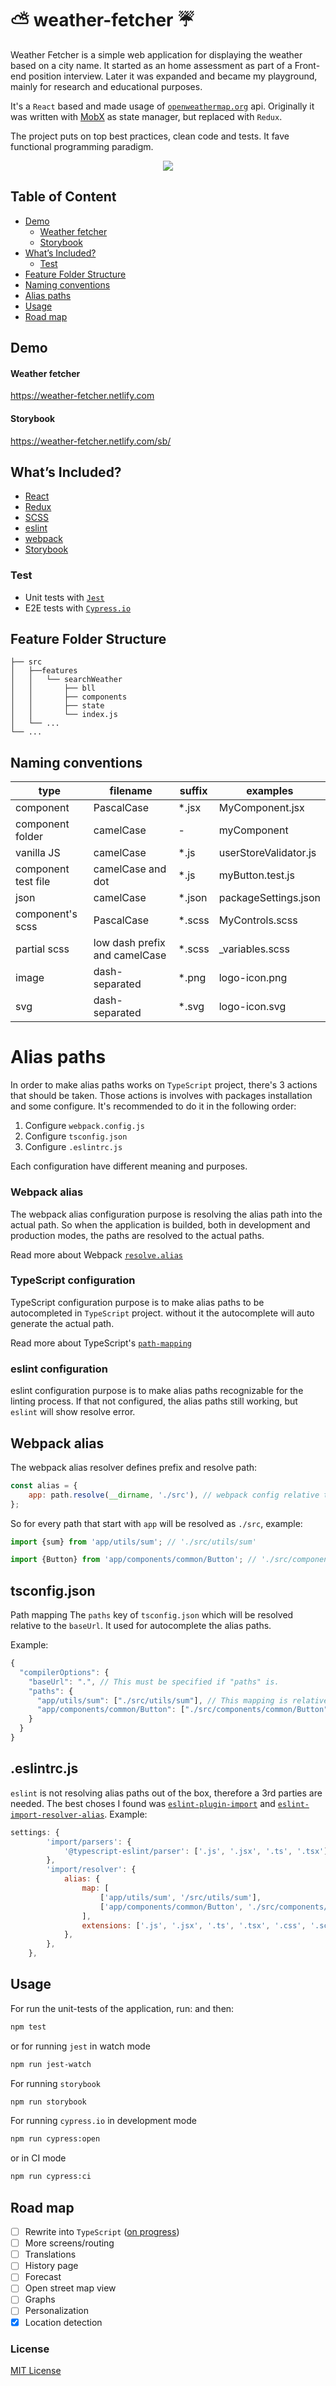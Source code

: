 # ⛅️ weather-fetcher ☔️

Weather Fetcher is a simple web application for displaying the weather based on
a city name. It started as an home assessment as part of a Front-end position
interview. Later it was expanded and became my playground, mainly for research
and educational purposes.

It's a `React` based and made usage of
[`openweathermap.org`](https://www.openweathermap.org/) api. Originally it was
written with [MobX](https://github.com/shimizacken/weather-fetcher-mobx) as
state manager, but replaced with `Redux`.

The project puts on top best practices, clean code and tests. It fave functional
programming paradigm.

<div align="center">
    <img src="src/assets/png/wf-logo.png" />
</div>

## Table of Content

-   [Demo](#demo)
    -   [Weather fetcher](#weather-fetcher)
    -   [Storybook](#storybook)
-   [What’s Included?](#whats-included?)
    -   [Test](#test)
-   [Feature Folder Structure](#feature-folder-structure)
-   [Naming conventions](#naming-conventions)
-   [Alias paths](#alias-paths)
-   [Usage](#usage)
-   [Road map](#road-map)

## Demo

#### Weather fetcher

<a href="https://weather-fetcher.netlify.com" target="_blank">https://weather-fetcher.netlify.com</a>

#### Storybook

<a href="https://weather-fetcher.netlify.com/sb/" target="_blank">https://weather-fetcher.netlify.com/sb/</a>

## What’s Included?

-   [React](http://reactjs.org)
-   [Redux](https://redux.js.org)
-   [SCSS](https://sass-lang.com)
-   [eslint](https://eslint.org)
-   [webpack](https://webpack.js.org)
-   [Storybook](https://storybook.js.org)

### Test

-   Unit tests with [`Jest`](https://jestjs.io/)
-   E2E tests with [`Cypress.io`](https://www.cypress.io/)

## Feature Folder Structure

```
├── src
│   ├──features
│   │   └── searchWeather
│   │       ├── bll
│   │       ├── components
│   │       ├── state
│   │       └── index.js
│   └── ...
└── ...
```

## Naming conventions

| type                | filename                      | suffix  | examples              |
| ------------------- | ----------------------------- | ------- | --------------------- |
| component           | PascalCase                    | \*.jsx  | MyComponent.jsx       |
| component folder    | camelCase                     | -       | myComponent           |
| vanilla JS          | camelCase                     | \*.js   | userStoreValidator.js |
| component test file | camelCase and dot             | \*.js   | myButton.test.js      |
| json                | camelCase                     | \*.json | packageSettings.json  |
| component's scss    | PascalCase                    | \*.scss | MyControls.scss       |
| partial scss        | low dash prefix and camelCase | \*.scss | \_variables.scss      |
| image               | dash-separated                | \*.png  | logo-icon.png         |
| svg                 | dash-separated                | \*.svg  | logo-icon.svg         |

# Alias paths

In order to make alias paths works on `TypeScript` project, there's 3 actions
that should be taken. Those actions is involves with packages installation and
some configure. It's recommended to do it in the following order:

1.  Configure `webpack.config.js`
2.  Configure `tsconfig.json`
3.  Configure `.eslintrc.js`

Each configuration have different meaning and purposes.

### Webpack alias

The webpack alias configuration purpose is resolving the alias path into the
actual path. So when the application is builded, both in development and
production modes, the paths are resolved to the actual paths.

Read more about Webpack
[`resolve.alias`](https://webpack.js.org/configuration/resolve/#resolvealias)

### TypeScript configuration

TypeScript configuration purpose is to make alias paths to be autocompleted in
`TypeScript` project. without it the autocomplete will auto generate the actual
path.

Read more about TypeScript's
[`path-mapping`](https://www.typescriptlang.org/docs/handbook/module-resolution.html#path-mapping)

### eslint configuration

eslint configuration purpose is to make alias paths recognizable for the linting
process. If that not configured, the alias paths still working, but `eslint`
will show resolve error.

## Webpack alias

The webpack alias resolver defines prefix and resolve path:

```js
const alias = {
    app: path.resolve(__dirname, './src'), // webpack config relative to `src` folder
};
```

So for every path that start with `app` will be resolved as `./src`, example:

```js
import {sum} from 'app/utils/sum'; // './src/utils/sum'

import {Button} from 'app/components/common/Button'; // './src/components/common/Button'
```

## tsconfig.json

Path mapping The `paths` key of `tsconfig.json` which will be resolved relative
to the `baseUrl`. It used for autocomplete the alias paths.

Example:

```js
{
  "compilerOptions": {
    "baseUrl": ".", // This must be specified if "paths" is.
    "paths": {
      "app/utils/sum": ["./src/utils/sum"], // This mapping is relative to "baseUrl"
      "app/components/common/Button": ["./src/components/common/Button"],
    }
  }
}
```

## .eslintrc.js

`eslint` is not resolving alias paths out of the box, therefore a 3rd parties
are needed. The best choses I found was
[`eslint-plugin-import`](https://www.npmjs.com/package/eslint-plugin-import) and
[`eslint-import-resolver-alias`](eslint-import-resolver-alias). Example:

```js
settings: {
        'import/parsers': {
            '@typescript-eslint/parser': ['.js', '.jsx', '.ts', '.tsx'],
        },
        'import/resolver': {
            alias: {
                map: [
                    ['app/utils/sum', '/src/utils/sum'],
                    ['app/components/common/Button', './src/components/common/Button'],
                ],
                extensions: ['.js', '.jsx', '.ts', '.tsx', '.css', '.scss'],
            },
        },
    },
```

## Usage

For run the unit-tests of the application, run: and then:

```bash
npm test
```

or for running `jest` in watch mode

```bash
npm run jest-watch
```

For running `storybook`

```bash
npm run storybook
```

For running `cypress.io` in development mode

```bash
npm run cypress:open
```

or in CI mode

```bash
npm run cypress:ci
```

## Road map

-   [ ] Rewrite into `TypeScript`
        ([on progress](https://github.com/shimizacken/weather-fetcher/tree/type-script))
-   [ ] More screens/routing
-   [ ] Translations
-   [ ] History page
-   [ ] Forecast
-   [ ] Open street map view
-   [ ] Graphs
-   [ ] Personalization
-   [x] Location detection

### License

[MIT License](LICENSE)
